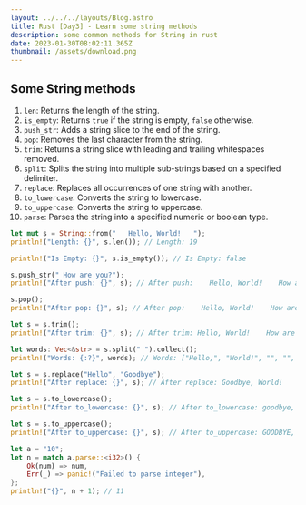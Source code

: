 ```yaml
---
layout: ../../../layouts/Blog.astro
title: Rust [Day3] - Learn some string methods
description: some common methods for String in rust
date: 2023-01-30T08:02:11.365Z
thumbnail: /assets/download.png
---
```

## Some String methods 

1. `len`: Returns the length of the string.
2. `is_empty`: Returns `true` if the string is empty, `false` otherwise.
3. `push_str`: Adds a string slice to the end of the string.
4. `pop`: Removes the last character from the string.
5. `trim`: Returns a string slice with leading and trailing whitespaces removed.
6. `split`: Splits the string into multiple sub-strings based on a specified delimiter.
7. `replace`: Replaces all occurrences of one string with another.
8. `to_lowercase`: Converts the string to lowercase.
9. `to_uppercase`: Converts the string to uppercase.
10. `parse`: Parses the string into a specified numeric or boolean type.

```rust
let mut s = String::from("   Hello, World!   ");
println!("Length: {}", s.len()); // Length: 19

println!("Is Empty: {}", s.is_empty()); // Is Empty: false

s.push_str(" How are you?");
println!("After push: {}", s); // After push:    Hello, World!    How are you?

s.pop();
println!("After pop: {}", s); // After pop:    Hello, World!    How are you

let s = s.trim();
println!("After trim: {}", s); // After trim: Hello, World!    How are you

let words: Vec<&str> = s.split(" ").collect();
println!("Words: {:?}", words); // Words: ["Hello,", "World!", "", "", "", "How", "are", "you"]

let s = s.replace("Hello", "Goodbye");
println!("After replace: {}", s); // After replace: Goodbye, World!    How are you

let s = s.to_lowercase();
println!("After to_lowercase: {}", s); // After to_lowercase: goodbye, world!    how are you

let s = s.to_uppercase();
println!("After to_uppercase: {}", s); // After to_uppercase: GOODBYE, WORLD!    HOW ARE YOU

let a = "10";
let n = match a.parse::<i32>() {
    Ok(num) => num,
    Err(_) => panic!("Failed to parse integer"),
};
println!("{}", n + 1); // 11

```